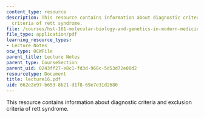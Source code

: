 ```yaml
---
content_type: resource
description: This resource contains information about diagnostic criteria and exclusion
  criteria of rett syndrome.
file: /courses/hst-161-molecular-biology-and-genetics-in-modern-medicine-fall-2007/662e2e97b6538b21d1f869e7e31d2680_lecture16.pdf
file_type: application/pdf
learning_resource_types:
- Lecture Notes
ocw_type: OCWFile
parent_title: Lecture Notes
parent_type: CourseSection
parent_uid: 0243ff27-e8c1-fd3d-968c-5d53d72e00d2
resourcetype: Document
title: lecture16.pdf
uid: 662e2e97-b653-8b21-d1f8-69e7e31d2680
---
```

This resource contains information about diagnostic criteria and exclusion criteria of rett syndrome.


